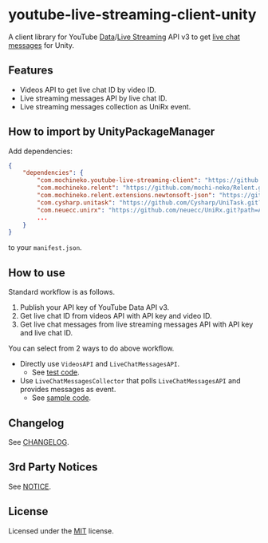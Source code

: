 # youtube-live-streaming-client-unity
A client library for YouTube [Data](https://developers.google.com/youtube/v3/getting-started)/[Live Streaming](https://developers.google.com/youtube/v3/live/docs) API v3 to get [live chat messages](https://developers.google.com/youtube/v3/live/docs/liveChatMessages) for Unity.

## Features

- Videos API to get live chat ID by video ID.
- Live streaming messages API by live chat ID.
- Live streaming messages collection as UniRx event.

## How to import by UnityPackageManager

Add dependencies:

```json
{
    "dependencies": {
        "com.mochineko.youtube-live-streaming-client": "https://github.com/mochi-neko/youtube-live-streaming-client-unity.git?path=/Assets/Mochineko/YouTubeLiveStreamingClient#0.1.1",
        "com.mochineko.relent": "https://github.com/mochi-neko/Relent.git?path=/Assets/Mochineko/Relent#0.2.0",
        "com.mochineko.relent.extensions.newtonsoft-json": "https://github.com/mochi-neko/Relent.git?path=/Assets/Mochineko/Relent.Extensions/NewtonsofJson#0.2.0",
        "com.cysharp.unitask": "https://github.com/Cysharp/UniTask.git?path=src/UniTask/Assets/Plugins/UniTask",
        "com.neuecc.unirx": "https://github.com/neuecc/UniRx.git?path=Assets/Plugins/UniRx/Scripts",
        ...
    }
}
```

to your `manifest.json`.

## How to use

Standard workflow is as follows.

1. Publish your API key of YouTube Data API v3.
2. Get live chat ID from videos API with API key and video ID.
3. Get live chat messages from live streaming messages API with API key and live chat ID.

You can select from 2 ways to do above workflow.
- Directly use `VideosAPI` and `LiveChatMessagesAPI`.
  - See [test code](https://github.com/mochi-neko/youtube-live-streaming-client-unity/blob/main/Assets/Mochineko/YouTubeLiveStreamingClient.Tests/LiveChatMessagesAPITest.cs).
- Use `LiveChatMessagesCollector` that polls `LiveChatMessagesAPI` and provides messages as event.
  - See [sample code](https://github.com/mochi-neko/youtube-live-streaming-client-unity/blob/main/Assets/Mochineko/YouTubeLiveStreamingClient.Samples/LiveChatMessagesCollectionDemo.cs). 

## Changelog

See [CHANGELOG](https://github.com/mochi-neko/youtube-live-streaming-client-unity/blob/main/CHANGELOG.md).

## 3rd Party Notices

See [NOTICE](https://github.com/mochi-neko/youtube-live-streaming-client-unity/blob/main/NOTICE.md).

## License

Licensed under the [MIT](https://github.com/mochi-neko/youtube-live-streaming-client-unity/blob/main/LICENSE) license.
